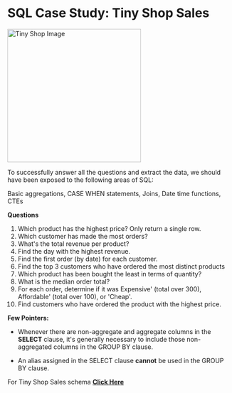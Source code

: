 # SQL Case Study: Tiny Shop Sales

<img src="https://d-i-motion.com/wp-content/uploads/2023/05/Tiny-Shop-Sales-600x600.png" alt="Tiny Shop Image" width="300" height="300">

To successfully answer all the questions and extract the data, we should have been exposed to the following areas of SQL:

Basic aggregations, CASE WHEN statements, Joins, Date time functions, CTEs

**Questions**

1. Which product has the highest price? Only return a single row.
2. Which customer has made the most orders?
3. What's the total revenue per product?
4. Find the day with the highest revenue.
5. Find the first order (by date) for each customer.
6. Find the top 3 customers who have ordered the most distinct products
7. Which product has been bought the least in terms of quantity?
8. What is the median order total?
9. For each order, determine if it was Expensive' (total over 300), Affordable' (total over 100), or 'Cheap'.
10. Find customers who have ordered the product with the highest price.

**Few Pointers:**

- Whenever there are non-aggregate and aggregate columns in the **SELECT** clause, it's generally necessary to include those non-aggregated columns in the GROUP BY clause.

- An alias assigned in the SELECT clause **cannot** be used in the GROUP BY clause.

For Tiny Shop Sales schema **[Click Here](/schema.txt)**
